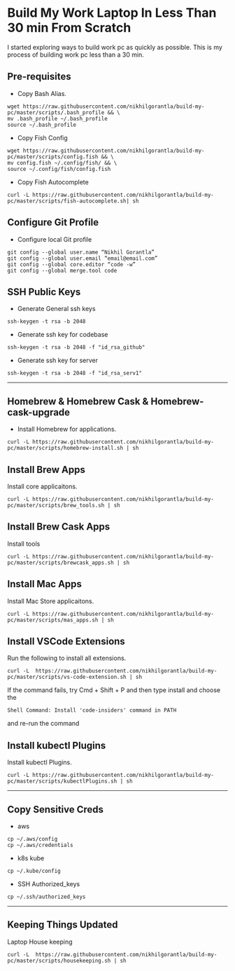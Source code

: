 # Build My Work Laptop In Less Than 30 min From Scratch

I started exploring ways to build work pc as quickly as possible. This is my process of building work pc less than a 30 min.

## Pre-requisites

- Copy Bash Alias.

```shell
wget https://raw.githubusercontent.com/nikhilgorantla/build-my-pc/master/scripts/.bash_profile && \
mv .bash_profile ~/.bash_profile
source ~/.bash_profile
```

- Copy Fish Config

```shell
wget https://raw.githubusercontent.com/nikhilgorantla/build-my-pc/master/scripts/config.fish && \
mv config.fish ~/.config/fish/ && \
source ~/.config/fish/config.fish
```

- Copy Fish Autocomplete

```
curl -L https://raw.githubusercontent.com/nikhilgorantla/build-my-pc/master/scripts/fish-autocomplete.sh| sh
```

## Configure Git Profile

- Configure local Git profile

```
git config --global user.name “Nikhil Gorantla”
git config --global user.email “email@email.com”
git config --global core.editor “code -w”
git config --global merge.tool code

```

## SSH Public Keys

- Generate General ssh keys

```
ssh-keygen -t rsa -b 2048
```

- Generate ssh key for codebase

```
ssh-keygen -t rsa -b 2048 -f "id_rsa_github"
```

- Generate ssh key for server

```
ssh-keygen -t rsa -b 2048 -f "id_rsa_serv1"
```

---

## Homebrew & Homebrew Cask & Homebrew-cask-upgrade

- Install Homebrew for applications.

```shell
curl -L https://raw.githubusercontent.com/nikhilgorantla/build-my-pc/master/scripts/homebrew-install.sh | sh
```

## Install Brew Apps

Install core applicaitons.

```shell
curl -L https://raw.githubusercontent.com/nikhilgorantla/build-my-pc/master/scripts/brew_tools.sh | sh
```

## Install Brew Cask Apps

Install tools

```shell
curl -L https://raw.githubusercontent.com/nikhilgorantla/build-my-pc/master/scripts/brewcask_apps.sh | sh
```

## Install Mac Apps

Install Mac Store applicaitons.

```shell
curl -L https://raw.githubusercontent.com/nikhilgorantla/build-my-pc/master/scripts/mas_apps.sh | sh
```

## Install VSCode Extensions

Run the following to install all extensions.

```shell
curl -L  https://raw.githubusercontent.com/nikhilgorantla/build-my-pc/master/scripts/vs-code-extension.sh | sh

```

If the command fails, try Cmd + Shift + P and then type install and choose the

```
Shell Command: Install 'code-insiders' command in PATH
```

and re-run the command

## Install kubectl Plugins

Install kubectl Plugins.

```shell
curl -L https://raw.githubusercontent.com/nikhilgorantla/build-my-pc/master/scripts/kubectlPlugins.sh | sh
```

---

## Copy Sensitive Creds

- aws

```
cp ~/.aws/config
cp ~/.aws/credentials
```

- k8s kube

```
cp ~/.kube/config
```

- SSH Authorized_keys

```
cp ~/.ssh/authorized_keys
```

---

## Keeping Things Updated

Laptop House keeping

```shell
curl -L  https://raw.githubusercontent.com/nikhilgorantla/build-my-pc/master/scripts/housekeeping.sh | sh
```
